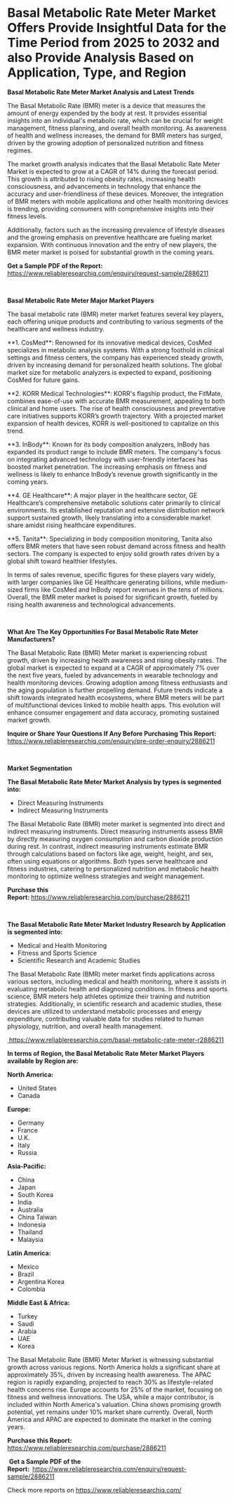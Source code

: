 <p><h1>Basal Metabolic Rate Meter Market Offers Provide Insightful Data for the Time Period from 2025 to 2032 and also Provide Analysis Based on Application, Type, and Region</h1></p><p><strong>Basal Metabolic Rate Meter Market Analysis and Latest Trends</strong></p>
<p><p>The Basal Metabolic Rate (BMR) meter is a device that measures the amount of energy expended by the body at rest. It provides essential insights into an individual's metabolic rate, which can be crucial for weight management, fitness planning, and overall health monitoring. As awareness of health and wellness increases, the demand for BMR meters has surged, driven by the growing adoption of personalized nutrition and fitness regimes.</p><p>The market growth analysis indicates that the Basal Metabolic Rate Meter Market is expected to grow at a CAGR of 14% during the forecast period. This growth is attributed to rising obesity rates, increasing health consciousness, and advancements in technology that enhance the accuracy and user-friendliness of these devices. Moreover, the integration of BMR meters with mobile applications and other health monitoring devices is trending, providing consumers with comprehensive insights into their fitness levels.</p><p>Additionally, factors such as the increasing prevalence of lifestyle diseases and the growing emphasis on preventive healthcare are fueling market expansion. With continuous innovation and the entry of new players, the BMR meter market is poised for substantial growth in the coming years.</p></p>
<p><strong>Get a Sample PDF of the Report:&nbsp;</strong> <a href="https://www.reliableresearchiq.com/enquiry/request-sample/2886211?utm_campaign=1743&utm_medium=2&utm_source=Github&utm_content=ia&utm_term=13032025&utm_id=basal-metabolic-rate-meter">https://www.reliableresearchiq.com/enquiry/request-sample/2886211</a></p>
<p>&nbsp;</p>
<p><strong>Basal Metabolic Rate Meter Major Market Players</strong></p>
<p><p>The basal metabolic rate (BMR) meter market features several key players, each offering unique products and contributing to various segments of the healthcare and wellness industry. </p><p>**1. CosMed**: Renowned for its innovative medical devices, CosMed specializes in metabolic analysis systems. With a strong foothold in clinical settings and fitness centers, the company has experienced steady growth, driven by increasing demand for personalized health solutions. The global market size for metabolic analyzers is expected to expand, positioning CosMed for future gains.</p><p>**2. KORR Medical Technologies**: KORR's flagship product, the FitMate, combines ease-of-use with accurate BMR measurement, appealing to both clinical and home users. The rise of health consciousness and preventative care initiatives supports KORR’s growth trajectory. With a projected market expansion of health devices, KORR is well-positioned to capitalize on this trend.</p><p>**3. InBody**: Known for its body composition analyzers, InBody has expanded its product range to include BMR meters. The company's focus on integrating advanced technology with user-friendly interfaces has boosted market penetration. The increasing emphasis on fitness and wellness is likely to enhance InBody’s revenue growth significantly in the coming years.</p><p>**4. GE Healthcare**: A major player in the healthcare sector, GE Healthcare’s comprehensive metabolic solutions cater primarily to clinical environments. Its established reputation and extensive distribution network support sustained growth, likely translating into a considerable market share amidst rising healthcare expenditures.</p><p>**5. Tanita**: Specializing in body composition monitoring, Tanita also offers BMR meters that have seen robust demand across fitness and health sectors. The company is expected to enjoy solid growth rates driven by a global shift toward healthier lifestyles.</p><p>In terms of sales revenue, specific figures for these players vary widely, with larger companies like GE Healthcare generating billions, while medium-sized firms like CosMed and InBody report revenues in the tens of millions. Overall, the BMR meter market is poised for significant growth, fueled by rising health awareness and technological advancements.</p></p>
<p>&nbsp;</p>
<p><strong>What Are The Key Opportunities For Basal Metabolic Rate Meter Manufacturers?</strong></p>
<p><p>The Basal Metabolic Rate (BMR) Meter market is experiencing robust growth, driven by increasing health awareness and rising obesity rates. The global market is expected to expand at a CAGR of approximately 7% over the next five years, fueled by advancements in wearable technology and health monitoring devices. Growing adoption among fitness enthusiasts and the aging population is further propelling demand. Future trends indicate a shift towards integrated health ecosystems, where BMR meters will be part of multifunctional devices linked to mobile health apps. This evolution will enhance consumer engagement and data accuracy, promoting sustained market growth.</p></p>
<p><strong>Inquire or Share Your Questions If Any Before Purchasing This Report:</strong> <a href="https://www.reliableresearchiq.com/enquiry/pre-order-enquiry/2886211?utm_campaign=1743&utm_medium=2&utm_source=Github&utm_content=ia&utm_term=13032025&utm_id=basal-metabolic-rate-meter">https://www.reliableresearchiq.com/enquiry/pre-order-enquiry/2886211</a></p>
<p>&nbsp;</p>
<p><strong>Market Segmentation</strong></p>
<p><strong>The Basal Metabolic Rate Meter Market Analysis by types is segmented into:</strong></p>
<p><ul><li>Direct Measuring Instruments</li><li>Indirect Measuring Instruments</li></ul></p>
<p><p>The Basal Metabolic Rate (BMR) meter market is segmented into direct and indirect measuring instruments. Direct measuring instruments assess BMR by directly measuring oxygen consumption and carbon dioxide production during rest. In contrast, indirect measuring instruments estimate BMR through calculations based on factors like age, weight, height, and sex, often using equations or algorithms. Both types serve healthcare and fitness industries, catering to personalized nutrition and metabolic health monitoring to optimize wellness strategies and weight management.</p></p>
<p><strong>Purchase this Report:&nbsp;</strong><a href="https://www.reliableresearchiq.com/purchase/2886211?utm_campaign=1743&utm_medium=2&utm_source=Github&utm_content=ia&utm_term=13032025&utm_id=basal-metabolic-rate-meter">https://www.reliableresearchiq.com/purchase/2886211</a></p>
<p>&nbsp;</p>
<p><strong>The Basal Metabolic Rate Meter Market Industry Research by Application is segmented into:</strong></p>
<p><ul><li>Medical and Health Monitoring</li><li>Fitness and Sports Science</li><li>Scientific Research and Academic Studies</li></ul></p>
<p><p>The Basal Metabolic Rate (BMR) meter market finds applications across various sectors, including medical and health monitoring, where it assists in evaluating metabolic health and diagnosing conditions. In fitness and sports science, BMR meters help athletes optimize their training and nutrition strategies. Additionally, in scientific research and academic studies, these devices are utilized to understand metabolic processes and energy expenditure, contributing valuable data for studies related to human physiology, nutrition, and overall health management.</p></p>
<p><a href="https://www.reliableresearchiq.com/basal-metabolic-rate-meter-r2886211?utm_campaign=1743&utm_medium=2&utm_source=Github&utm_content=ia&utm_term=13032025&utm_id=basal-metabolic-rate-meter">&nbsp;https://www.reliableresearchiq.com/basal-metabolic-rate-meter-r2886211</a></p>
<p><strong>In terms of Region, the Basal Metabolic Rate Meter Market Players available by Region are:</strong></p>
<p>
    <p> <strong> North America: </strong>
        <ul>
            <li>United States</li>
            <li>Canada</li>
        </ul>
        </p> 
    <p> <strong> Europe: </strong>
        <ul>
            <li>Germany</li>
            <li>France</li>
            <li>U.K.</li>
            <li>Italy</li>
            <li>Russia</li>
        </ul>
        </p> 
    <p> <strong> Asia-Pacific: </strong>
        <ul>
            <li>China</li>
            <li>Japan</li>
            <li>South Korea</li>
            <li>India</li>
            <li>Australia</li>
            <li>China Taiwan</li>
            <li>Indonesia</li>
            <li>Thailand</li>
            <li>Malaysia</li>
        </ul>
        </p> 
    <p> <strong> Latin America: </strong>
        <ul>
            <li>Mexico</li>
            <li>Brazil</li>
            <li>Argentina Korea</li>
            <li>Colombia</li>
        </ul>
        </p> 
    <p> <strong> Middle East & Africa: </strong>
        <ul>
            <li>Turkey</li>
            <li>Saudi</li>
            <li>Arabia</li>
            <li>UAE</li>
            <li>Korea</li>
        </ul>
    </p>
    </p>
<p><p>The Basal Metabolic Rate (BMR) Meter Market is witnessing substantial growth across various regions. North America holds a significant share at approximately 35%, driven by increasing health awareness. The APAC region is rapidly expanding, projected to reach 30% as lifestyle-related health concerns rise. Europe accounts for 25% of the market, focusing on fitness and wellness innovations. The USA, while a major contributor, is included within North America's valuation. China shows promising growth potential, yet remains under 10% market share currently. Overall, North America and APAC are expected to dominate the market in the coming years.</p></p>
<p><strong>Purchase this Report: </strong><a href="https://www.reliableresearchiq.com/purchase/2886211?utm_campaign=1743&utm_medium=2&utm_source=Github&utm_content=ia&utm_term=13032025&utm_id=basal-metabolic-rate-meter">https://www.reliableresearchiq.com/purchase/2886211</a></p>
<p>&nbsp;<strong>Get a Sample PDF of the Report:&nbsp;&nbsp;</strong><a href="https://www.reliableresearchiq.com/enquiry/request-sample/2886211?utm_campaign=1743&utm_medium=2&utm_source=Github&utm_content=ia&utm_term=13032025&utm_id=basal-metabolic-rate-meter">https://www.reliableresearchiq.com/enquiry/request-sample/2886211</a></p>
<p><strong></strong></p>
<p>Check more reports on <a href="https://www.reliableresearchiq.com/?utm_campaign=1743&utm_medium=2&utm_source=Github&utm_content=ia&utm_term=13032025&utm_id=basal-metabolic-rate-meter">https://www.reliableresearchiq.com/</a></p>